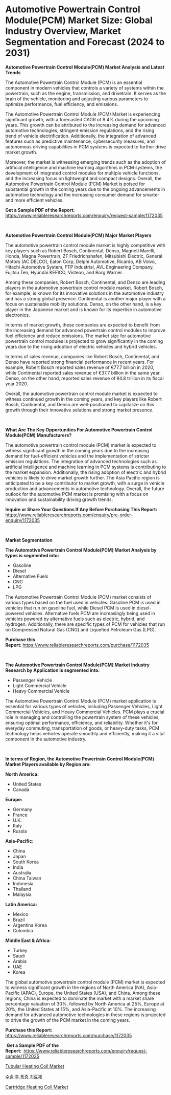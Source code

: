 <p><h1>Automotive Powertrain Control Module(PCM) Market Size: Global Industry Overview, Market Segmentation and Forecast (2024 to 2031)</h1></p><p><strong>Automotive Powertrain Control Module(PCM) Market Analysis and Latest Trends</strong></p>
<p><p>The Automotive Powertrain Control Module (PCM) is an essential component in modern vehicles that controls a variety of systems within the powertrain, such as the engine, transmission, and drivetrain. It serves as the brain of the vehicle, monitoring and adjusting various parameters to optimize performance, fuel efficiency, and emissions.</p><p>The Automotive Powertrain Control Module (PCM) Market is experiencing significant growth, with a forecasted CAGR of 9.4% during the upcoming years. This growth can be attributed to the increasing demand for advanced automotive technologies, stringent emission regulations, and the rising trend of vehicle electrification. Additionally, the integration of advanced features such as predictive maintenance, cybersecurity measures, and autonomous driving capabilities in PCM systems is expected to further drive market growth.</p><p>Moreover, the market is witnessing emerging trends such as the adoption of artificial intelligence and machine learning algorithms in PCM systems, the development of integrated control modules for multiple vehicle functions, and the increasing focus on lightweight and compact designs. Overall, the Automotive Powertrain Control Module (PCM) Market is poised for substantial growth in the coming years due to the ongoing advancements in automotive technology and the increasing consumer demand for smarter and more efficient vehicles.</p></p>
<p><strong>Get a Sample PDF of the Report:&nbsp;</strong> <a href="https://www.reliableresearchreports.com/enquiry/request-sample/1172035">https://www.reliableresearchreports.com/enquiry/request-sample/1172035</a></p>
<p>&nbsp;</p>
<p><strong>Automotive Powertrain Control Module(PCM) Major Market Players</strong></p>
<p><p>The automotive powertrain control module market is highly competitive with key players such as Robert Bosch, Continental, Denso, Magneti Marelli, Honda, Magna Powertrain, ZF Friedrichshafen, Mitsubishi Electric, General Motors (AC DELCO), Eaton Corp, Delphi Automotive, Ricardo, AB Volvo, Hitachi Automotive System, FTP Industrial, AVL Engineering Company, Fujitsu Ten, Hyundai KEFICO, Visteon, and Borg Warner.</p><p>Among these companies, Robert Bosch, Continental, and Denso are leading players in the automotive powertrain control module market. Robert Bosch, for example, is known for its innovative solutions in the automotive industry and has a strong global presence. Continental is another major player with a focus on sustainable mobility solutions. Denso, on the other hand, is a key player in the Japanese market and is known for its expertise in automotive electronics.</p><p>In terms of market growth, these companies are expected to benefit from the increasing demand for advanced powertrain control modules to improve fuel efficiency and reduce emissions. The market size for automotive powertrain control modules is projected to grow significantly in the coming years due to the rising adoption of electric vehicles and hybrid vehicles.</p><p>In terms of sales revenue, companies like Robert Bosch, Continental, and Denso have reported strong financial performance in recent years. For example, Robert Bosch reported sales revenue of €77.7 billion in 2020, while Continental reported sales revenue of €37.7 billion in the same year. Denso, on the other hand, reported sales revenue of ¥4.8 trillion in its fiscal year 2020.</p><p>Overall, the automotive powertrain control module market is expected to witness continued growth in the coming years, and key players like Robert Bosch, Continental, and Denso are well-positioned to capitalize on this growth through their innovative solutions and strong market presence.</p></p>
<p>&nbsp;</p>
<p><strong>What Are The Key Opportunities For Automotive Powertrain Control Module(PCM) Manufacturers?</strong></p>
<p><p>The automotive powertrain control module (PCM) market is expected to witness significant growth in the coming years due to the increasing demand for fuel-efficient vehicles and the implementation of stricter emission regulations. The integration of advanced technologies such as artificial intelligence and machine learning in PCM systems is contributing to the market expansion. Additionally, the rising adoption of electric and hybrid vehicles is likely to drive market growth further. The Asia Pacific region is anticipated to be a key contributor to market growth, with a surge in vehicle production and advancements in automotive technology. Overall, the future outlook for the automotive PCM market is promising with a focus on innovation and sustainability driving growth trends.</p></p>
<p><strong>Inquire or Share Your Questions If Any Before Purchasing This Report:</strong> <a href="https://www.reliableresearchreports.com/enquiry/pre-order-enquiry/1172035">https://www.reliableresearchreports.com/enquiry/pre-order-enquiry/1172035</a></p>
<p>&nbsp;</p>
<p><strong>Market Segmentation</strong></p>
<p><strong>The Automotive Powertrain Control Module(PCM) Market Analysis by types is segmented into:</strong></p>
<p><ul><li>Gasoline</li><li>Diesel</li><li>Alternative Fuels</li><li>CNG</li><li>LPG</li></ul></p>
<p><p>The Automotive Powertrain Control Module (PCM) market consists of various types based on the fuel used in vehicles. Gasoline PCM is used in vehicles that run on gasoline fuel, while Diesel PCM is used in diesel-powered vehicles. Alternative fuels PCM are increasingly being used in vehicles powered by alternative fuels such as electric, hybrid, and hydrogen. Additionally, there are specific types of PCM for vehicles that run on Compressed Natural Gas (CNG) and Liquefied Petroleum Gas (LPG).</p></p>
<p><strong>Purchase this Report:&nbsp;</strong><a href="https://www.reliableresearchreports.com/purchase/1172035">https://www.reliableresearchreports.com/purchase/1172035</a></p>
<p>&nbsp;</p>
<p><strong>The Automotive Powertrain Control Module(PCM) Market Industry Research by Application is segmented into:</strong></p>
<p><ul><li>Passenger Vehicle</li><li>Light Commercial Vehicle</li><li>Heavy Commercial Vehicle</li></ul></p>
<p><p>The Automotive Powertrain Control Module (PCM) market application is essential for various types of vehicles, including Passenger Vehicles, Light Commercial Vehicles, and Heavy Commercial Vehicles. PCM plays a crucial role in managing and controlling the powertrain system of these vehicles, ensuring optimal performance, efficiency, and reliability. Whether it's for everyday commuting, transportation of goods, or heavy-duty tasks, PCM technology helps vehicles operate smoothly and efficiently, making it a vital component in the automotive industry.</p></p>
<p>&nbsp;</p>
<p><strong>In terms of Region, the Automotive Powertrain Control Module(PCM) Market Players available by Region are:</strong></p>
<p>
    <p> <strong> North America: </strong>
        <ul>
            <li>United States</li>
            <li>Canada</li>
        </ul>
        </p> 
    <p> <strong> Europe: </strong>
        <ul>
            <li>Germany</li>
            <li>France</li>
            <li>U.K.</li>
            <li>Italy</li>
            <li>Russia</li>
        </ul>
        </p> 
    <p> <strong> Asia-Pacific: </strong>
        <ul>
            <li>China</li>
            <li>Japan</li>
            <li>South Korea</li>
            <li>India</li>
            <li>Australia</li>
            <li>China Taiwan</li>
            <li>Indonesia</li>
            <li>Thailand</li>
            <li>Malaysia</li>
        </ul>
        </p> 
    <p> <strong> Latin America: </strong>
        <ul>
            <li>Mexico</li>
            <li>Brazil</li>
            <li>Argentina Korea</li>
            <li>Colombia</li>
        </ul>
        </p> 
    <p> <strong> Middle East & Africa: </strong>
        <ul>
            <li>Turkey</li>
            <li>Saudi</li>
            <li>Arabia</li>
            <li>UAE</li>
            <li>Korea</li>
        </ul>
    </p>
    </p>
<p><p>The global automotive powertrain control module (PCM) market is expected to witness significant growth in the regions of North America (NA), Asia-Pacific (APAC), Europe, the United States (USA), and China. Among these regions, China is expected to dominate the market with a market share percentage valuation of 30%, followed by North America at 25%, Europe at 20%, the United States at 15%, and Asia-Pacific at 10%. The increasing demand for advanced automotive technologies in these regions is projected to drive the growth of the PCM market in the coming years.</p></p>
<p><strong>Purchase this Report: </strong><a href="https://www.reliableresearchreports.com/purchase/1172035">https://www.reliableresearchreports.com/purchase/1172035</a></p>
<p>&nbsp;<strong>Get a Sample PDF of the Report:&nbsp;&nbsp;</strong><a href="https://www.reliableresearchreports.com/enquiry/request-sample/1172035">https://www.reliableresearchreports.com/enquiry/request-sample/1172035</a></p>
<p><strong></strong></p>
<p><p><a href="https://view.publitas.com/reportprime-1/tubular-heating-coil-market-size-share-trends-analysis-report-by-application-regional-outlook-competitive-strategies-and-segment-forecasts-2023-2030/">Tubular Heating Coil Market</a></p><p><a href="https://medium.com/@codykrris446578/%EC%88%98%EC%88%A0%ED%9B%84-%ED%86%B5%EC%A6%9D-%EC%B9%98%EB%A3%8C%EC%A0%9C-%EC%8B%9C%EC%9E%A5-%EA%B7%9C%EB%AA%A8-%EB%B0%8F-%EC%8B%9C%EC%9E%A5-%EB%8F%99%ED%96%A5-%EC%99%84%EC%A0%84%ED%95%9C-%EC%82%B0%EC%97%85-%EA%B0%9C%EC%9A%94-2024%EB%85%84%EB%B6%80%ED%84%B0-2031%EB%85%84%EA%B9%8C%EC%A7%80-e41d688eff16">수술 후 통증 치료제</a></p><p><a href="https://view.publitas.com/reportprime-1/cartridge-heating-coil-market-challenges-opportunities-and-growth-drivers-and-major-market-players-forecasted-for-period-from-2023-2030/">Cartridge Heating Coil Market</a></p></p>